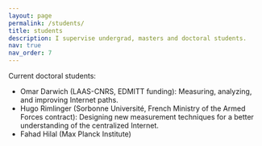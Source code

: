 ```yaml
---
layout: page
permalink: /students/
title: students
description: I supervise undergrad, masters and doctoral students. 
nav: true
nav_order: 7
---
```


Current doctoral students: 

- Omar Darwich (LAAS-CNRS, EDMITT funding): Measuring, analyzing, and improving Internet paths. 
- Hugo Rimlinger (Sorbonne Université, French Ministry of the Armed Forces contract): Designing new measurement techniques for a better understanding of the centralized Internet.
- Fahad Hilal (Max Planck Institute)
